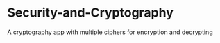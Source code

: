 # Security-and-Cryptography
A cryptography app with multiple ciphers for encryption and decrypting 
